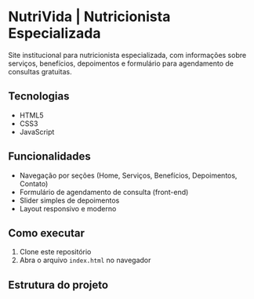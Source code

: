 # NutriVida | Nutricionista Especializada

Site institucional para nutricionista especializada, com informações sobre serviços, benefícios, depoimentos e formulário para agendamento de consultas gratuitas.

## Tecnologias

- HTML5
- CSS3
- JavaScript

## Funcionalidades

- Navegação por seções (Home, Serviços, Benefícios, Depoimentos, Contato)
- Formulário de agendamento de consulta (front-end)
- Slider simples de depoimentos
- Layout responsivo e moderno

## Como executar

1. Clone este repositório
2. Abra o arquivo `index.html` no navegador

## Estrutura do projeto

